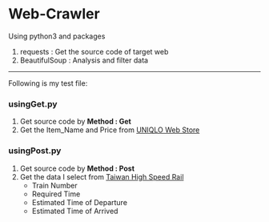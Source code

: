 # Web-Crawler
Using python3 and packages
1. requests      : Get the source code of target web
2. BeautifulSoup : Analysis and filter data

<hr>
Following is my test file:
<h3>usingGet.py</h3>
<ol>
  <li>Get source code by <b>Method : Get</b></li>
  <li>Get the Item_Name and Price from <a href="http://www.uniqlo.com/tw/store/list/sale/men/tops">UNIQLO Web Store</a></li>
</ol>

<h3>usingPost.py</h3>
<ol>
  <li>Get source code by <b>Method : Post</b></li>
  <li>Get the data I select from <a href="https://www.thsrc.com.tw/tw/TimeTable/SearchResult">Taiwan High Speed Rail</a>
  <ul>
    <li>Train Number</li>
    <li>Required Time</li>
    <li>Estimated Time of Departure</li>
    <li>Estimated Time of Arrived</li>
  </ul></li>
</ol>

  
